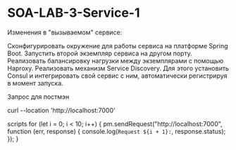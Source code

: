 # SOA-LAB-3-Service-1

Изменения в "вызываемом" сервисе:

Сконфигурировать окружение для работы сервиса на платформе Spring Boot.
Запустить второй экземпляр сервиса на другом порту. Реализовать балансировку нагрузки между экземплярами с помощью Haproxy.
Реализовать механизм Service Discovery. Для этого установить Consul и интегрировать свой сервис с ним, автоматически регистрируя в момент запуска.

Запрос для постмэн 

curl --location 'http://localhost:7000'

scripts
for (let i = 0; i < 10; i++) {
    pm.sendRequest("http://localhost:7000", function (err, response) {
        console.log(`Request ${i + 1}:`, response.status);
    });
}
